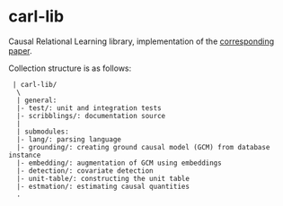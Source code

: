 carl-lib
========
Causal Relational Learning library, implementation of the [corresponding paper](https://arxiv.org/abs/2004.03644).

Collection structure is as follows:

```
 | carl-lib/
  \
  | general:
  |- test/: unit and integration tests 
  |- scribblings/: documentation source
  | 
  | submodules:
  |- lang/: parsing language
  |- grounding/: creating ground causal model (GCM) from database instance
  |- embedding/: augmentation of GCM using embeddings
  |- detection/: covariate detection
  |- unit-table/: constructing the unit table
  |- estmation/: estimating causal quantities
  .
```
